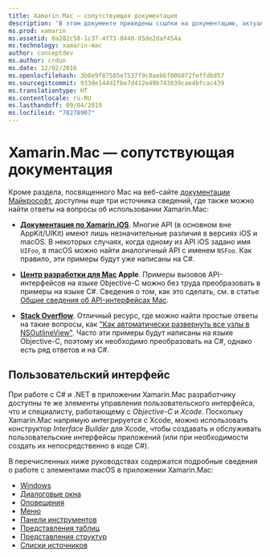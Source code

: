 ```yaml
---
title: Xamarin.Mac — сопутствующая документация
description: 'В этом документе приведены ссылки на документацию, актуальную для разработчиков Xamarin.Mac: документацию по Xamarin.iOS, центр Apple для разработчиков на Mac, а также различные руководства, описывающие создание с помощью Xamarin.Mac пользовательских интерфейсов.'
ms.prod: xamarin
ms.assetid: 0a282c58-1c37-4f73-8440-85de2daf454a
ms.technology: xamarin-mac
author: conceptdev
ms.author: crdun
ms.date: 12/02/2016
ms.openlocfilehash: 3b0e9f87505e7537f9c8aeb6f006072feffdbd57
ms.sourcegitcommit: 933de144d1fbe7d412e49b743839cae4bfcac439
ms.translationtype: HT
ms.contentlocale: ru-RU
ms.lasthandoff: 09/04/2019
ms.locfileid: "70278907"
---
```

# <a name="xamarinmac-related-documentation"></a>Xamarin.Mac — сопутствующая документация

Кроме раздела, посвященного Mac на веб-сайте [документации Майкрософт](~/mac/get-started/index.md), доступны еще три источника сведений, где также можно найти ответы на вопросы об использовании Xamarin.Mac:

- [**Документация по Xamarin.iOS**](~/ios/get-started/index.md). Многие API (в основном вне AppKit/UIKit) имеют лишь незначительные различия в версиях iOS и macOS. В некоторых случаях, когда одному из API iOS задано имя `UIFoo`, в macOS можно найти аналогичный API с именем `NSFoo`. Как правило, эти примеры будут уже написаны на C#.

- **[Центр разработки для Mac](https://developer.apple.com/devcenter/mac/) Apple**. Примеры вызовов API-интерфейсов на языке Objective-C можно без труда преобразовать в примеры на языке C#. Сведения о том, как это сделать, см. в статье [Общие сведения об API-интерфейсах Mac](~/mac/app-fundamentals/mac-apis.md).

- [**Stack Overflow**](https://stackoverflow.com/). Отличный ресурс, где можно найти простые ответы на такие вопросы, как ["Как автоматически развернуть все узлы в NSOutlineView"](https://stackoverflow.com/questions/519751/nsoutlineview-auto-expand-all-nodes). Часто эти примеры будут написаны на языке Objective-C, поэтому их необходимо преобразовать на C#, однако есть ряд ответов и на C#.

## <a name="user-interface"></a>Пользовательский интерфейс

При работе с C# и .NET в приложении Xamarin.Mac разработчику доступны те же элементы управления пользовательского интерфейса, что и специалисту, работающему с *Objective-C* и *Xcode*. Поскольку Xamarin.Mac напрямую интегрируется с Xcode, можно использовать конструктор _Interface Builder_ для Xcode, чтобы создавать и обслуживать пользовательские интерфейсы приложений (или при необходимости создать их непосредственно в коде C#).

В перечисленных ниже руководствах содержатся подробные сведения о работе с элементами macOS в приложении Xamarin.Mac:

- [Windows](~/mac/user-interface/window.md)
- [Диалоговые окна](~/mac/user-interface/dialog.md)
- [Оповещения](~/mac/user-interface/alert.md)
- [Меню](~/mac/user-interface/menu.md)
- [Панели инструментов](~/mac/user-interface/toolbar.md)
- [Представления таблиц](~/mac/user-interface/table-view.md)
- [Представления структур](~/mac/user-interface/outline-view.md)
- [Списки источников](~/mac/user-interface/source-list.md)
